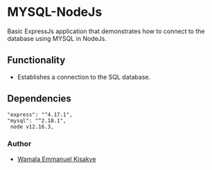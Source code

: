 # MYSQL-NodeJs
Basic ExpressJs application that demonstrates how to connect to the database using MYSQL in NodeJs.

## Functionality
- Establishes a connection to the SQL database.

## Dependencies
    "express": "^4.17.1",
    "mysql": "^2.18.1",
     node v12.16.3,


### Author
- [Wamala Emmanuel Kisakye](google.com)
